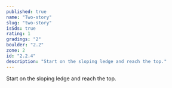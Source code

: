 ```yaml
---
published: true
name: "Two-story"
slug: "two-story"
isSds: true
rating: 1
gradings: "2"
boulder: "2.2"
zone: 2
id: "2.2.4"
description: "Start on the sloping ledge and reach the top."
---
```


Start on the sloping ledge and reach the top.
